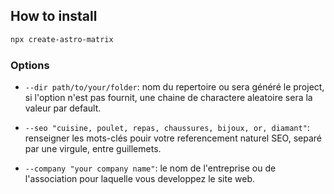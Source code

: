 ## How to install

```bash
npx create-astro-matrix
```

### Options

* `--dir path/to/your/folder`: nom du repertoire ou sera généré le project, si l'option n'est pas fournit, une chaine de charactere aleatoire sera la valeur par default.

* `--seo "cuisine, poulet, repas, chaussures, bijoux, or, diamant"`: renseigner les mots-clés pouir votre referencement naturel SEO, separé par une virgule, entre guillemets.

* `--company "your company name"`: le nom de l'entreprise ou de l'association pour laquelle vous developpez le site web.

